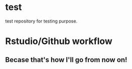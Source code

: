 # test
test repository for testing purpose.

Rstudio/Github workflow
=======================

Becase that's how I'll go from now on!
-----------------------


